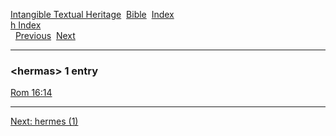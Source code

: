 [Intangible Textual Heritage](../../index)  [Bible](../index) 
[Index](index)   
[h Index](_h_)  
  [Previous](c05412)  [Next](c05414) 

------------------------------------------------------------------------

### &lt;hermas&gt; 1 entry

[Rom 16:14](../kjv/rom016.htm#014)  

------------------------------------------------------------------------

[Next: hermes (1)](c05414)
